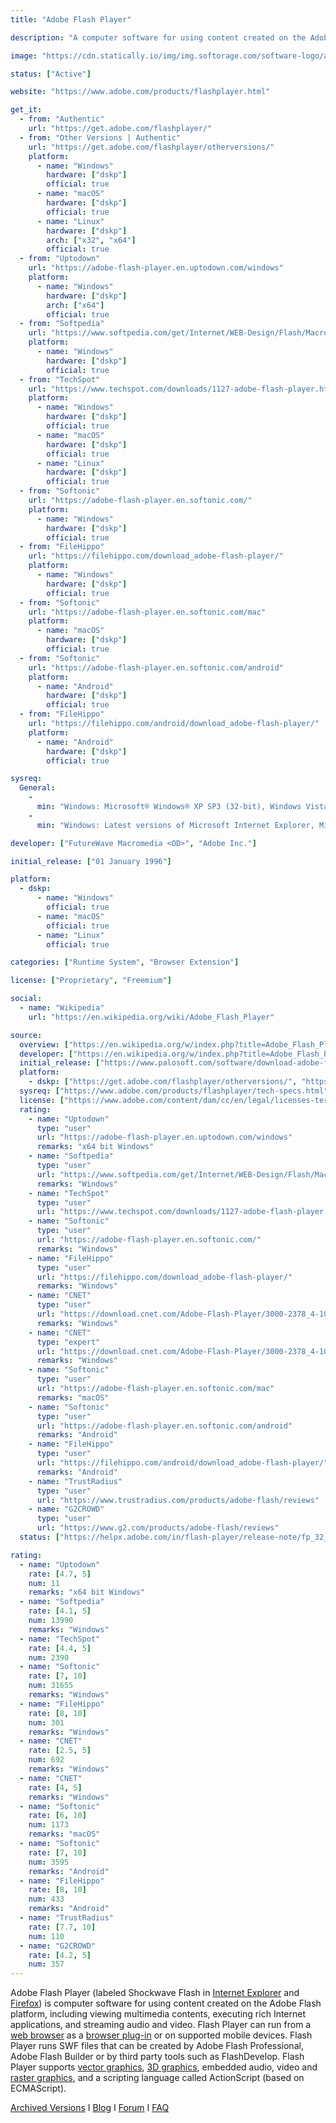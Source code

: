 ```yaml
---
title: "Adobe Flash Player"

description: "A computer software for using content created on the Adobe Flash platform, including viewing multimedia contents, executing rich Internet applications, and streaming audio and video"

image: "https://cdn.statically.io/img/img.softorage.com/software-logo/adobe-flash-player.png?h=64"

status: ["Active"]

website: "https://www.adobe.com/products/flashplayer.html"

get_it:
  - from: "Authentic"
    url: "https://get.adobe.com/flashplayer/"
  - from: "Other Versions | Authentic"
    url: "https://get.adobe.com/flashplayer/otherversions/"
    platform:
      - name: "Windows"
        hardware: ["dskp"]
        official: true
      - name: "macOS"
        hardware: ["dskp"]
        official: true
      - name: "Linux"
        hardware: ["dskp"]
        arch: ["x32", "x64"]
        official: true
  - from: "Uptodown"
    url: "https://adobe-flash-player.en.uptodown.com/windows"
    platform:
      - name: "Windows"
        hardware: ["dskp"]
        arch: ["x64"]
        official: true
  - from: "Softpedia"
    url: "https://www.softpedia.com/get/Internet/WEB-Design/Flash/Macromedia-Flash-Player.shtml"
    platform:
      - name: "Windows"
        hardware: ["dskp"]
        official: true
  - from: "TechSpot"
    url: "https://www.techspot.com/downloads/1127-adobe-flash-player.html"
    platform:
      - name: "Windows"
        hardware: ["dskp"]
        official: true
      - name: "macOS"
        hardware: ["dskp"]
        official: true
      - name: "Linux"
        hardware: ["dskp"]
        official: true
  - from: "Softonic"
    url: "https://adobe-flash-player.en.softonic.com/"
    platform:
      - name: "Windows"
        hardware: ["dskp"]
        official: true
  - from: "FileHippo"
    url: "https://filehippo.com/download_adobe-flash-player/"
    platform:
      - name: "Windows"
        hardware: ["dskp"]
        official: true
  - from: "Softonic"
    url: "https://adobe-flash-player.en.softonic.com/mac"
    platform:
      - name: "macOS"
        hardware: ["dskp"]
        official: true
  - from: "Softonic"
    url: "https://adobe-flash-player.en.softonic.com/android"
    platform:
      - name: "Android"
        hardware: ["dskp"]
        official: true
  - from: "FileHippo"
    url: "https://filehippo.com/android/download_adobe-flash-player/"
    platform:
      - name: "Android"
        hardware: ["dskp"]
        official: true

sysreq:
  General:
    -
      min: "Windows: Microsoft® Windows® XP SP3 (32-bit), Windows Vista® (32-bit), Windows 7, Windows 8.1 and Windows 10 | macOS: Mac OS X v10.10 or later | Linux: YUM, TAR.GZ, RPM and APT packages for NPAPI and PPAPI"
    -
      min: "Windows: Latest versions of Microsoft Internet Explorer, Microsoft Edge, Mozilla Firefox, Google Chrome and Opera | macOS: Latest versions of Safari, Mozilla Firefox, Google Chrome, and Opera | Linux: Latest versions of Firefox or Google Chrome"

developer: ["FutureWave Macromedia <OD>", "Adobe Inc."]

initial_release: ["01 January 1996"]

platform:
  - dskp:
      - name: "Windows"
        official: true
      - name: "macOS"
        official: true
      - name: "Linux"
        official: true

categories: ["Runtime System", "Browser Extension"]

license: ["Proprietary", "Freemium"]

social:
  - name: "Wikipedia"
    url: "https://en.wikipedia.org/wiki/Adobe_Flash_Player"

source:
  overview: ["https://en.wikipedia.org/w/index.php?title=Adobe_Flash_Player&oldid=938544597"]
  developer: ["https://en.wikipedia.org/w/index.php?title=Adobe_Flash_Player&oldid=938544597"]
  initial_release: ["https://www.palosoft.com/software/download-adobe-flash-player/#program-presentation-heading", "https://jpsoftware.info/adobephasedout.html"]
  platform:
    - dskp: ["https://get.adobe.com/flashplayer/otherversions/", "https://www.adobe.com/products/flashplayer/tech-specs.html"]
  sysreq: ["https://www.adobe.com/products/flashplayer/tech-specs.html"]
  license: ["https://www.adobe.com/content/dam/cc/en/legal/licenses-terms/pdf/Flash_Player_32_0.pdf", "https://www.adobe.com/legal/licenses-terms.html"]
  rating:
    - name: "Uptodown"
      type: "user"
      url: "https://adobe-flash-player.en.uptodown.com/windows"
      remarks: "x64 bit Windows"
    - name: "Softpedia"
      type: "user"
      url: "https://www.softpedia.com/get/Internet/WEB-Design/Flash/Macromedia-Flash-Player.shtml"
      remarks: "Windows"
    - name: "TechSpot"
      type: "user"
      url: "https://www.techspot.com/downloads/1127-adobe-flash-player.html"
    - name: "Softonic"
      type: "user"
      url: "https://adobe-flash-player.en.softonic.com/"
      remarks: "Windows"
    - name: "FileHippo"
      type: "user"
      url: "https://filehippo.com/download_adobe-flash-player/"
      remarks: "Windows"
    - name: "CNET"
      type: "user"
      url: "https://download.cnet.com/Adobe-Flash-Player/3000-2378_4-10001055.html"
      remarks: "Windows"
    - name: "CNET"
      type: "expert"
      url: "https://download.cnet.com/Adobe-Flash-Player/3000-2378_4-10001055.html"
      remarks: "Windows"
    - name: "Softonic"
      type: "user"
      url: "https://adobe-flash-player.en.softonic.com/mac"
      remarks: "macOS"
    - name: "Softonic"
      type: "user"
      url: "https://adobe-flash-player.en.softonic.com/android"
      remarks: "Android"
    - name: "FileHippo"
      type: "user"
      url: "https://filehippo.com/android/download_adobe-flash-player/"
      remarks: "Android"
    - name: "TrustRadius"
      type: "user"
      url: "https://www.trustradius.com/products/adobe-flash/reviews"
    - name: "G2CROWD"
      type: "user"
      url: "https://www.g2.com/products/adobe-flash/reviews"
  status: ["https://helpx.adobe.com/in/flash-player/release-note/fp_32_air_32_release_notes.html", "https://blogs.adobe.com/flashplayer/"]

rating:
  - name: "Uptodown"
    rate: [4.7, 5]
    num: 11
    remarks: "x64 bit Windows"
  - name: "Softpedia"
    rate: [4.1, 5]
    num: 13990
    remarks: "Windows"
  - name: "TechSpot"
    rate: [4.4, 5]
    num: 2390
  - name: "Softonic"
    rate: [7, 10]
    num: 31655
    remarks: "Windows"
  - name: "FileHippo"
    rate: [8, 10]
    num: 301
    remarks: "Windows"
  - name: "CNET"
    rate: [2.5, 5]
    num: 692
    remarks: "Windows"
  - name: "CNET"
    rate: [4, 5]
    remarks: "Windows"
  - name: "Softonic"
    rate: [6, 10]
    num: 1173
    remarks: "macOS"
  - name: "Softonic"
    rate: [7, 10]
    num: 3595
    remarks: "Android"
  - name: "FileHippo"
    rate: [8, 10]
    num: 433
    remarks: "Android"
  - name: "TrustRadius"
    rate: [7.7, 10]
    num: 110
  - name: "G2CROWD"
    rate: [4.2, 5]
    num: 357
---
```

  Adobe Flash Player (labeled Shockwave Flash in [Internet Explorer](/software/internet-explorer/) and [Firefox](/software/mozilla-firefox/)) is computer software for using content created on the Adobe Flash platform, including viewing multimedia contents, executing rich Internet applications, and streaming audio and video. Flash Player can run from a [web browser](/categories/web-browser/) as a [browser plug-in](/categories/browser-extension/) or on supported mobile devices. Flash Player runs SWF files that can be created by Adobe Flash Professional, Adobe Flash Builder or by third party tools such as FlashDevelop. Flash Player supports [vector graphics](/categories/vector-graphics-editor/), [3D graphics](/categories/3d-computing-graphics/), embedded audio, video and [raster graphics](/categories/raster-graphics-editor), and a scripting language called ActionScript (based on ECMAScript).
  
  [Archived Versions](https://helpx.adobe.com/flash-player/kb/archived-flash-player-versions.html)  I  [Blog](https://blogs.adobe.com/flashplayer/)  I  [Forum](https://community.adobe.com/t5/flash-player/bd-p/flash-player)  I  [FAQ](https://helpx.adobe.com/in/flash-player/kb/flash-player-faq.html) 




